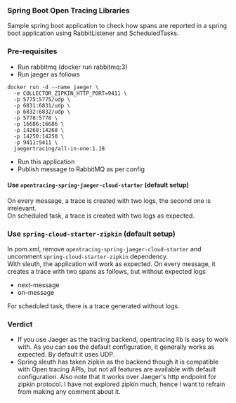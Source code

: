 ### Spring Boot Open Tracing Libraries

Sample spring boot application to check how spans are reported in a spring boot application using RabbitListener and ScheduledTasks.

### Pre-requisites
* Run rabbitmq (docker run rabbitmq:3)
* Run jaeger as follows
```
docker run -d --name jaeger \
  -e COLLECTOR_ZIPKIN_HTTP_PORT=9411 \
  -p 5775:5775/udp \
  -p 6831:6831/udp \
  -p 6832:6832/udp \
  -p 5778:5778 \
  -p 16686:16686 \
  -p 14268:14268 \
  -p 14250:14250 \
  -p 9411:9411 \
  jaegertracing/all-in-one:1.18
```
* Run this application
* Publish message to RabbitMQ as per config

#### Use `opentracing-spring-jaeger-cloud-starter` (default setup)
On every message, a trace is created with two logs, the second one is irrelevant.  
On scheduled task, a trace is created with two logs as expected.

### Use `spring-cloud-starter-zipkin` (default setup)
In pom.xml, remove `opentracing-spring-jaeger-cloud-starter` and uncomment `spring-cloud-starter-zipkin` dependency.  
With sleuth, the application will work as expected. On every message, it creates a trace with two spans as follows, but without expected logs
* next-message
* on-message

For scheduled task, there is a trace generated without logs. 

### Verdict
* If you use Jaeger as the tracing backend, opentracing lib is easy to work with. As you can see the default configuration, it generally works as expected. By default it uses UDP.
* Spring sleuth has taken zipkin as the backend though it is compatible with Open tracing APIs, but not all features are available with default configuration. Also note that it works over Jaeger's http endpoint for zipkin protocol. I have not explored zipkin much, hence I want to refrain from making any comment about it. 
